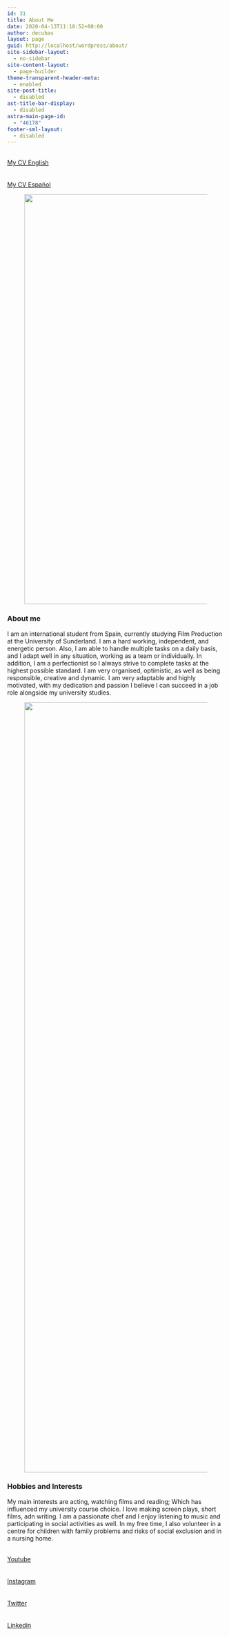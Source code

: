 ```yaml
---
id: 31
title: About Me
date: 2020-04-13T11:18:52+00:00
author: decubas
layout: page
guid: http://localhost/wordpress/about/
site-sidebar-layout:
  - no-sidebar
site-content-layout:
  - page-builder
theme-transparent-header-meta:
  - enabled
site-post-title:
  - disabled
ast-title-bar-display:
  - disabled
astra-main-page-id:
  - "46178"
footer-sml-layout:
  - disabled
---
```

<a href="http://localhost/wordpress/my-cv-english/" role="button"><br /> My CV English<br /> </a>  
<a href="http://localhost/wordpress/my-cv-espanol/" role="button"><br /> My CV Español<br /> </a><figure>

<img width="1024" height="949" src="http://localhost/wordpress/wp-content/uploads/2021/02/aboutme2-1024x949.jpg" alt="" loading="lazy" srcset="http://localhost/wordpress/wp-content/uploads/2021/02/aboutme2-1024x949.jpg 1024w, http://localhost/wordpress/wp-content/uploads/2021/02/aboutme2-300x278.jpg 300w, http://localhost/wordpress/wp-content/uploads/2021/02/aboutme2-768x711.jpg 768w, http://localhost/wordpress/wp-content/uploads/2021/02/aboutme2-1536x1423.jpg 1536w, http://localhost/wordpress/wp-content/uploads/2021/02/aboutme2.jpg 2048w" sizes="(max-width: 1024px) 100vw, 1024px" /> </figure> 

### About me

I am an international student from Spain, currently studying Film Production at the University of Sunderland. I am a hard working, independent, and energetic person. Also,​ I am able to handle multiple tasks on a daily basis, and I adapt well in any situation, working as a team or individually. In addition, I am a perfectionist so I always strive to complete tasks at the highest possible standard. I am very organised, optimistic, as well as being responsible, creative and dynamic. I am very adaptable and highly motivated, with my dedication and passion I believe I can succeed in a job role alongside my university studies.<figure>

<img width="2048" height="1783" src="http://localhost/wordpress/wp-content/uploads/2021/02/IMG_0390-2-1-1.jpg" alt="" loading="lazy" srcset="http://localhost/wordpress/wp-content/uploads/2021/02/IMG_0390-2-1-1.jpg 2048w, http://localhost/wordpress/wp-content/uploads/2021/02/IMG_0390-2-1-1-300x261.jpg 300w, http://localhost/wordpress/wp-content/uploads/2021/02/IMG_0390-2-1-1-1024x892.jpg 1024w, http://localhost/wordpress/wp-content/uploads/2021/02/IMG_0390-2-1-1-768x669.jpg 768w, http://localhost/wordpress/wp-content/uploads/2021/02/IMG_0390-2-1-1-1536x1337.jpg 1536w" sizes="(max-width: 2048px) 100vw, 2048px" /> </figure> 

### Hobbies and Interests

My main interests are acting, watching films and reading; Which has influenced my university course choice. I love making screen plays, short films, adn writing. I am a passionate chef and I enjoy listening to music and participating in social activities as well. In my free time, I also volunteer in a centre for children with family problems and risks of social exclusion and in a nursing home.

<a href="https://www.youtube.com/channel/UCMvexscHakiY_qrYaxYkmFQ" target="_blank" rel="noopener"><br /> Youtube<br /> </a>  
<a href="https://www.instagram.com/helenadinnca_entertainment/" target="_blank" rel="noopener"><br /> Instagram<br /> </a>  
<a href="https://twitter.com/HDinnca" target="_blank" rel="noopener"><br /> Twitter<br /> </a>  
<a href="https://www.linkedin.com/in/helena-gonz%C3%A1lez-dinnbier-635b2b192/" target="_blank" rel="noopener"><br /> Linkedin<br /> </a>